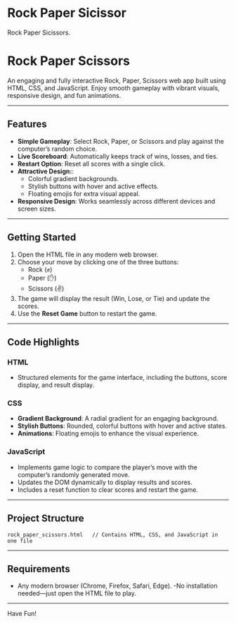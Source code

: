 # Rock Paper Sicissor
Rock Paper Sicissors.
# Rock Paper Scissors

An engaging and fully interactive Rock, Paper, Scissors web app built using HTML, CSS, and JavaScript. Enjoy smooth gameplay with vibrant visuals, responsive design, and fun animations.

---

## Features

- **Simple Gameplay**: Select Rock, Paper, or Scissors and play against the computer’s random choice.
- **Live Scoreboard**: Automatically keeps track of wins, losses, and ties.
- **Restart Option**: Reset all scores with a single click.
- **Attractive Design:**:
  - Colorful gradient backgrounds.
  - Stylish buttons with hover and active effects.
  - Floating emojis for extra visual appeal.
- **Responsive Design**: Works seamlessly across different devices and screen sizes.

---

## Getting Started

1. Open the HTML file in any modern web browser.
2. Choose your move by clicking one of the three buttons:
   - Rock (✊)
   - Paper (✋)
   - Scissors (✌️)
3. The game will display the result (Win, Lose, or Tie) and update the scores.
4. Use the **Reset Game** button to restart the game.

---

## Code Highlights

### HTML
- Structured elements for the game interface, including the buttons, score display, and result display.

### CSS
- **Gradient Background**: A radial gradient for an engaging background.
- **Stylish Buttons**: Rounded, colorful buttons with hover and active states.
- **Animations**: Floating emojis to enhance the visual experience.

### JavaScript
- Implements game logic to compare the player’s move with the computer’s randomly generated move.
- Updates the DOM dynamically to display results and scores.
- Includes a reset function to clear scores and restart the game.

---

## Project Structure

```
rock_paper_scissors.html   // Contains HTML, CSS, and JavaScript in one file

```

---

## Requirements

- Any modern browser (Chrome, Firefox, Safari, Edge).
-No installation needed—just open the HTML file to play.

---

Have Fun!


